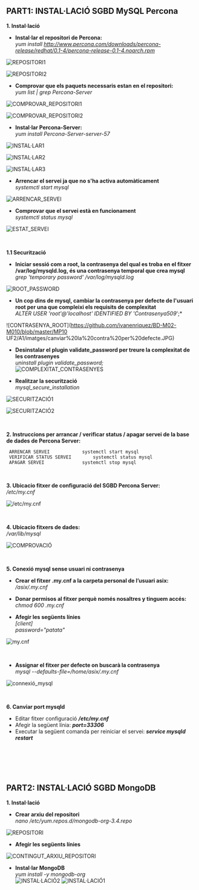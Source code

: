 ## PART1: INSTAL·LACIÓ SGBD MySQL Percona

**1. Instal·lació**  
* **Instal·lar el repositori de Percona:**  
*yum install http://www.percona.com/downloads/percona-release/redhat/0.1-4/percona-release-0.1-4.noarch.rpm*  

![REPOSITORI1](https://github.com/ivanenriquez/BD-M02-M010/blob/master/MP10-UF2/A1/imatges/captura%20instalar%20repositori.JPG)  

![REPOSITORI2](https://github.com/ivanenriquez/BD-M02-M010/blob/master/MP10-UF2/A1/imatges/captura%20instalar%20repositori%201.JPG)
  
* **Comprovar que els paquets necessaris estan en el repositori:**  
*yum list | grep Percona-Server*  

![COMPROVAR_REPOSITORI1](https://github.com/ivanenriquez/BD-M02-M010/blob/master/MP10-UF2/A1/imatges/comprobar%20repositori%20percona.JPG)  

![COMPROVAR_REPOSITORI2](https://github.com/ivanenriquez/BD-M02-M010/blob/master/MP10-UF2/A1/imatges/comprobar%20repositori%20percona%201.JPG)

* **Instal·lar Percona-Server:**  
*yum install Percona-Server-server-57*  

![INSTAL·LAR1](https://github.com/ivanenriquez/BD-M02-M010/blob/master/MP10-UF2/A1/imatges/instalar%20percona%20server.JPG)  

![INSTAL·LAR2](https://github.com/ivanenriquez/BD-M02-M010/blob/master/MP10-UF2/A1/imatges/instalar%20percona%20server%202.JPG)  

![INSTAL·LAR3](https://github.com/ivanenriquez/BD-M02-M010/blob/master/MP10-UF2/A1/imatges/instalar%20percona%20server%203.JPG)  

* **Arrencar el servei ja que no s'ha activa automàticament**  
*systemctl start mysql*  

![ARRENCAR_SERVEI](https://github.com/ivanenriquez/BD-M02-M010/blob/master/MP10-UF2/A1/imatges/ARRENCAR_sERVEI.PNG)  

* **Comprovar que el servei està en funcionament**  
*systemctl status mysql*  

![ESTAT_SERVEI](https://github.com/ivanenriquez/BD-M02-M010/blob/master/MP10-UF2/A1/imatges/ESTAT_SERVEI.PNG)

<br>


**1.1 Securització**  
* **Iniciar sessió com a root, la contrasenya del qual es troba en el fitxer /var/log/mysqld.log, és una contrasenya temporal que crea mysql**  
*grep 'temporary password' /var/log/mysqld.log*  

![ROOT_PASSWORD](https://github.com/ivanenriquez/BD-M02-M010/blob/master/MP10-UF2/A1/imatges/root_password.PNG)  
  
* **Un cop dins de mysql, cambiar la contrasenya per defecte de l'usuari root per una que compleixi els requisits de complexitat**  
*ALTER USER 'root'@'localhost' IDENTIFIED BY 'Contrasenya509*';*  

![CONTRASENYA_ROOT](https://github.com/ivanenriquez/BD-M02-M010/blob/master/MP10 UF2/A1/imatges/canviar%20la%20contra%20per%20defecte.JPG)  
  
* **Desinstalar el plugin validate_password per treure la complexitat de les contrasenyes**  
*uninstall plugin validate_password;*  
![COMPLEXITAT_CONTRASENYES](https://github.com/ivanenriquez/BD-M02-M010/blob/master/MP10-UF2/A1/imatges/desinstalar%20el%20plugin%20de%20validate_password.JPG)  
  
* **Realitzar la securització**  
*mysql_secure_installation*  

![SECURITZACIÓ1](https://github.com/ivanenriquez/BD-M02-M010/blob/master/MP10-UF2/A1/imatges/securitzacio1.png)  

![SECURITZACIÓ2](https://github.com/ivanenriquez/BD-M02-M010/blob/master/MP10-UF2/A1/imatges/securitzacio2.png)  

<br>


**2. Instruccions per arrancar / verificar status / apagar servei de la base de dades de Percona Server:**
	
	 ARRENCAR SERVEI			systemctl start mysql
	 VERIFICAR STATUS SERVEI		systemctl status mysql
	 APAGAR SERVEI				systemctl stop mysql  

<br>


**3. Ubicacio fitxer de configuració del SGBD Percona Server:**  
*/etc/my.cnf*  

![/etc/my.cnf](https://github.com/ivanenriquez/BD-M02-M010/blob/master/MP10-UF2/A1/imatges/ruta%20del%20arxiu%20de%20configuracio.JPG)

<br>


**4. Ubicacio fitxers de dades:**  
*/var/lib/mysql*  

![COMPROVACIÓ](https://github.com/ivanenriquez/BD-M02-M010/blob/master/MP10-UF2/A1/imatges/ubicació_per_defecte_fitxers_de_dades.PNG)

<br>


**5. Conexió mysql sense usuari ni contrasenya**
* **Crear el fitxer .my.cnf a la carpeta personal de l’usuari asix:**  
*/asix/.my.cnf*

* **Donar permisos al fitxer perquè només nosaltres y tinguem accés:**  
*chmod 600 .my.cnf*

* **Afegir les següents línies**  
*[client]  
password="patata"*  

![my.cnf](https://github.com/ivanenriquez/BD-M02-M010/blob/master/MP10-UF2/A1/imatges/my.cnf.PNG)

<br>

* **Assignar el fitxer per defecte on buscarà la contrasenya**  
*mysql --defaults-file=/home/asix/.my.cnf*


![connexió_mysql](https://github.com/ivanenriquez/BD-M02-M010/blob/master/MP10-UF2/A1/imatges/connexió_mysql_sense_usuari_ni_contrasenya.PNG)

<br>


**6. Canviar port mysqld**
* Editar fitxer configuració ***/etc/my.cnf***
* Afegir la següent línia: ***port=33306***
* Executar la següent comanda per reiniciar el servei: ***service mysqld restart***  

<br>
<br>
<br>
<br>


## PART2: INSTAL·LACIÓ SGBD MongoDB 
**1. Instal·lació**  
* **Crear arxiu del repositori**  
*nano /etc/yum.repos.d/mongodb-org-3.4.repo*  

![REPOSITORI](https://github.com/ivanenriquez/BD-M02-M010/blob/master/MP10-UF2/A1/imatges/arxiu%20repositori.PNG)  

* **Afegir les següents línies**  

![CONTINGUT_ARXIU_REPOSITORI](https://github.com/ivanenriquez/BD-M02-M010/blob/master/MP10-UF2/A1/imatges/contingut_arxiu_repositori.PNG)  

* **Instal·lar MongoDB**  
*yum install -y mongodb-org*  
![INSTAL·LACIÓ2](https://github.com/ivanenriquez/BD-M02-M010/blob/master/MP10-UF2/A1/imatges/instal·lació2.PNG)
![INSTAL·LACIÓ1](https://github.com/ivanenriquez/BD-M02-M010/blob/master/MP10-UF2/A1/imatges/instal·lació1.PNG)
